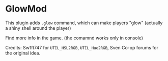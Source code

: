 # GlowMod
This plugin adds `.glow` command, which can make players "glow" (actually a shiny shell around the player)

Find more info in the game. (the comamnd works only in console)

Credits: Sw1ft747 for `UTIL_HSL2RGB`, `UTIL_Hue2RGB`, Sven Co-op forums for the original idea.
